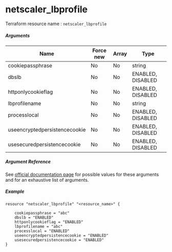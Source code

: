 # netscaler_lbprofile

Terraform resource name : ```netscaler_lbprofile```

##### Arguments

| Name | Force new | Array | Type |
|----|----|----|----|
|cookiepassphrase|No|No|string|
|dbslb|No|No|ENABLED, DISABLED|
|httponlycookieflag|No|No|ENABLED, DISABLED|
|lbprofilename|No|No|string|
|processlocal|No|No|ENABLED, DISABLED|
|useencryptedpersistencecookie|No|No|ENABLED, DISABLED|
|usesecuredpersistencecookie|No|No|ENABLED, DISABLED|

##### Argument Reference

See [official documentation page](https://developer-docs.citrix.com/projects/netscaler-nitro-api/en/11.0/configuration/load-balancing/lbprofile/lbprofile/) for possible values for these arguments and for an exhaustive list of arguments.

##### Example

```
resource "netscaler_lbprofile" "<resource_name>" {

    cookiepassphrase = "abc"
    dbslb = "ENABLED"
    httponlycookieflag = "ENABLED"
    lbprofilename = "abc"
    processlocal = "ENABLED"
    useencryptedpersistencecookie = "ENABLED"
    usesecuredpersistencecookie = "ENABLED"
}
```

